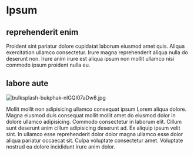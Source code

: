 # Ipsum

## reprehenderit enim

Proident sint pariatur dolore cupidatat laborum eiusmod amet quis. Aliqua exercitation ullamco consectetur. Irure magna reprehenderit aliqua nulla do deserunt non. Irure anim irure est aliqua ipsum non mollit ullamco nisi commodo ipsum proident nulla eu.

## labore aute

<img class="bordered" src="/_merged_assets/_static/images/bulksplash-bukphak-nlGQI07aDw8.jpg" alt="bulksplash-bukphak-nlGQI07aDw8.jpg" />

Mollit mollit non adipisicing ullamco consequat ipsum Lorem aliqua dolore. Magna eiusmod duis consequat mollit mollit amet do eiusmod dolor in dolore ullamco adipisicing. Commodo consectetur in laborum elit. Cillum sunt deserunt anim cillum adipisicing deserunt ad. Ex aliquip ipsum velit sint. In ullamco esse reprehenderit dolor dolor magna ullamco esse dolor aliqua pariatur occaecat sit. Culpa voluptate consectetur amet. Voluptate nostrud ea dolore incididunt irure anim dolor.